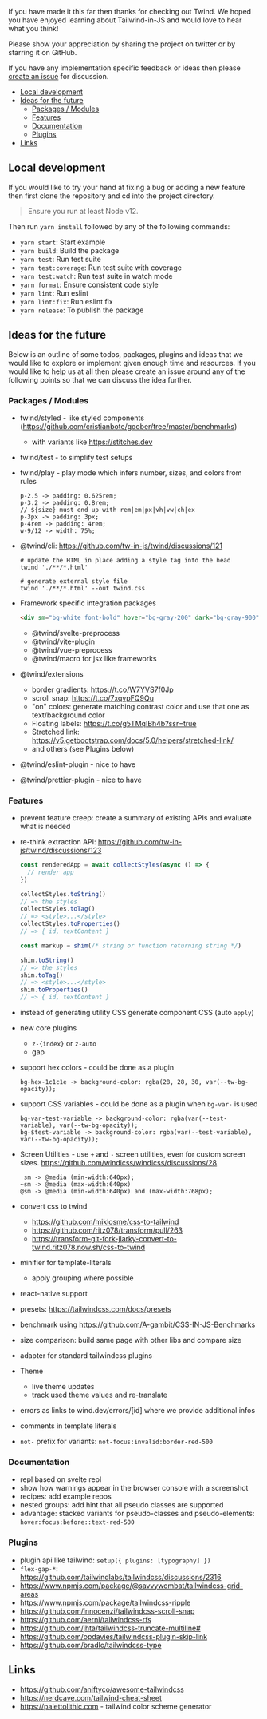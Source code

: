 If you have made it this far then thanks for checking out Twind. We hoped you have enjoyed learning about Tailwind-in-JS and would love to hear what you think!

Please show your appreciation by sharing the project on twitter or by starring it on GitHub.

If you have any implementation specific feedback or ideas then please [create an issue](https://github.com/tw-in-js/twind) for discussion.

<!-- START doctoc generated TOC please keep comment here to allow auto update -->
<!-- DON'T EDIT THIS SECTION, INSTEAD RE-RUN doctoc TO UPDATE -->

- [Local development](#local-development)
- [Ideas for the future](#ideas-for-the-future)
  - [Packages / Modules](#packages--modules)
  - [Features](#features)
  - [Documentation](#documentation)
  - [Plugins](#plugins)
- [Links](#links)

<!-- END doctoc generated TOC please keep comment here to allow auto update -->

## Local development

If you would like to try your hand at fixing a bug or adding a new feature then first clone the repository and cd into the project directory.

> Ensure you run at least Node v12.

Then run `yarn install` followed by any of the following commands:

- `yarn start`: Start example
- `yarn build`: Build the package
- `yarn test`: Run test suite
- `yarn test:coverage`: Run test suite with coverage
- `yarn test:watch`: Run test suite in watch mode
- `yarn format`: Ensure consistent code style
- `yarn lint`: Run eslint
- `yarn lint:fix`: Run eslint fix
- `yarn release`: To publish the package

## Ideas for the future

Below is an outline of some todos, packages, plugins and ideas that we would like to explore or implement given enough time and resources. If you would like to help us at all then please create an issue around any of the following points so that we can discuss the idea further.

### Packages / Modules

- twind/styled - like styled components (https://github.com/cristianbote/goober/tree/master/benchmarks)
  - with variants like https://stitches.dev
- twind/test - to simplify test setups
- twind/play - play mode which infers number, sizes, and colors from rules
  ```
  p-2.5 -> padding: 0.625rem;
  p-3.2 -> padding: 0.8rem;
  // ${size} must end up with rem|em|px|vh|vw|ch|ex
  p-3px -> padding: 3px;
  p-4rem -> padding: 4rem;
  w-9/12 -> width: 75%;
  ```
- @twind/cli: https://github.com/tw-in-js/twind/discussions/121

  ```
  # update the HTML in place adding a style tag into the head
  twind './**/*.html'

  # generate external style file
  twind './**/*.html' --out twind.css
  ```

- Framework specific integration packages
  ```html
  <div sm="bg-white font-bold" hover="bg-gray-200" dark="bg-gray-900" />
  ```
  - @twind/svelte-preprocess
  - @twind/vite-plugin
  - @twind/vue-preprocess
  - @twind/macro for jsx like frameworks
- @twind/extensions
  - border gradients: https://t.co/W7YVS7f0Jp
  - scroll snap: https://t.co/7xqvpFQ9Qu
  - "on" colors: generate matching contrast color and use that one as text/background color
  - Floating labels: https://t.co/g5TMqIBh4b?ssr=true
  - Stretched link: https://v5.getbootstrap.com/docs/5.0/helpers/stretched-link/
  - and others (see Plugins below)
- @twind/eslint-plugin - nice to have
- @twind/prettier-plugin - nice to have

### Features

- prevent feature creep: create a summary of existing APIs and evaluate what is needed
- re-think extraction API: https://github.com/tw-in-js/twind/discussions/123

  ```js
  const renderedApp = await collectStyles(async () => {
    // render app
  })

  collectStyles.toString()
  // => the styles
  collectStyles.toTag()
  // => <style>...</style>
  collectStyles.toProperties()
  // => { id, textContent }
  ```

  ```js
  const markup = shim(/* string or function returning string */)

  shim.toString()
  // => the styles
  shim.toTag()
  // => <style>...</style>
  shim.toProperties()
  // => { id, textContent }
  ```

- instead of generating utility CSS generate component CSS (auto `apply`)
- new core plugins
  - `z-{index}` or `z-auto`
  - gap
- support hex colors - could be done as a plugin
  ```
  bg-hex-1c1c1e -> background-color: rgba(28, 28, 30, var(--tw-bg-opacity));
  ```
- support CSS variables - could be done as a plugin when `bg-var-` is used
  ```
  bg-var-test-variable -> background-color: rgba(var(--test-variable), var(--tw-bg-opacity));
  bg-$test-variable -> background-color: rgba(var(--test-variable), var(--tw-bg-opacity));
  ```
- Screen Utilities - use `+` and `-` screen utilities, even for custom screen sizes.
  https://github.com/windicss/windicss/discussions/28
  ```
   sm -> @media (min-width:640px);
  ~sm -> @media (max-width:640px)
  @sm -> @media (min-width:640px) and (max-width:768px);
  ```
- convert css to twind
  - https://github.com/miklosme/css-to-tailwind
  - https://github.com/ritz078/transform/pull/263
  - https://transform-git-fork-jlarky-convert-to-twind.ritz078.now.sh/css-to-twind
- minifier for template-literals
  - apply grouping where possible
- react-native support
- presets: https://tailwindcss.com/docs/presets
- benchmark using https://github.com/A-gambit/CSS-IN-JS-Benchmarks
- size comparison: build same page with other libs and compare size
- adapter for standard tailwindcss plugins
- Theme
  - live theme updates
  - track used theme values and re-translate
- errors as links to wind.dev/errors/[id] where we provide additional infos
- comments in template literals
- `not-` prefix for variants: `not-focus:invalid:border-red-500`

### Documentation

- repl based on svelte repl
- show how warnings appear in the browser console with a screenshot
- recipes: add example repos
- nested groups: add hint that all pseudo classes are supported
- advantage: stacked variants for pseudo-classes and pseudo-elements: `hover:focus:before::text-red-500`

### Plugins

- plugin api like tailwind: `setup({ plugins: [typography] })`
- `flex-gap-*`: https://github.com/tailwindlabs/tailwindcss/discussions/2316
- https://www.npmjs.com/package/@savvywombat/tailwindcss-grid-areas
- https://www.npmjs.com/package/tailwindcss-ripple
- https://github.com/innocenzi/tailwindcss-scroll-snap
- https://github.com/aerni/tailwindcss-rfs
- https://github.com/jhta/tailwindcss-truncate-multiline#
- https://github.com/opdavies/tailwindcss-plugin-skip-link
- https://github.com/bradlc/tailwindcss-type

## Links

- https://github.com/aniftyco/awesome-tailwindcss
- https://nerdcave.com/tailwind-cheat-sheet
- https://palettolithic.com - tailwind color scheme generator
